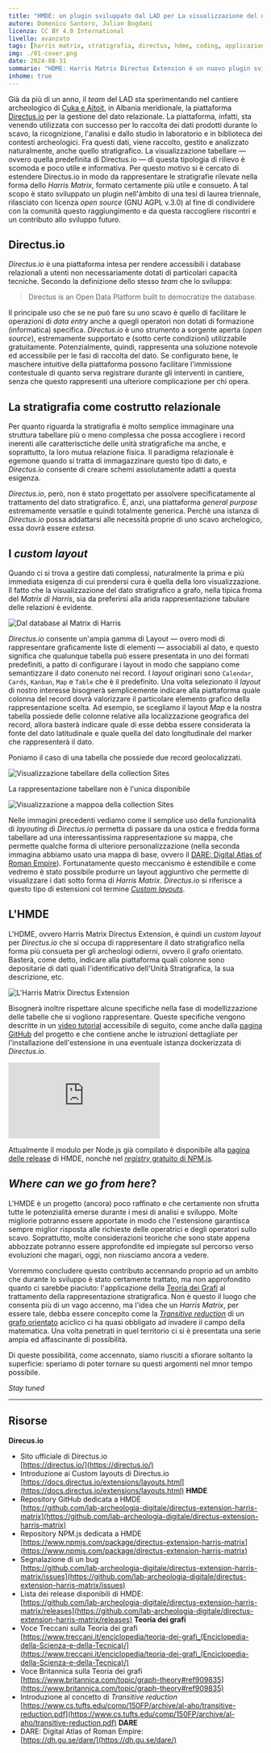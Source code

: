 ```yaml
---
title: "HMDE: un plugin sviluppato dal LAD per La visualizzazione del dato stratigrafico"
autore: Domenico Santoro, Julian Bogdani
licenza: CC BY 4.0 International
livello: avanzato
tags: [harris matrix, stratigrafia, directus, hdme, coding, applicazioni web, tutorial]
img: ./01-cover.png
date: 2024-08-31
sommario: "HDME: Harris Matrix Directus Extension è un nuovo plugin sviluppato dal LAD per la costruzione e visualizzazione interattiva di Matrix di Harris all'interno di banche dati relazionali realizzate con la piattaforma Directus.io. Il plugin è stato testato con successonella documentazione degli scavi del LAD A Çuka e Ajtoit (Albania), dove da più di u anno sta venendo sperimentando Directus.io."
inhome: true
---
```



Già da più di un anno, il _team_ del LAD sta sperimentando nel cantiere archeologico di [Çuka e Ajtoit](https://lad.saras.uniroma1.it/ricerca/missione-archeologica-sapienza-a-cuka-e-ajtoit-albania/), in Albania meridionale, la piattaforma [Directus.io](https://directus.io) per la gestione del dato relazionale. La piattaforma, infatti, sta venendo utilizzata con successo per lo raccolta dei dati prodotti durante lo scavo, la ricognizione, l'analisi e dallo studio in laboratorio e in biblioteca dei contesti archeologici. Fra questi dati, viene raccolto, gestito e analizzato naturalmente, anche quello stratigrafico. La visualizzazione tabellare  — ovvero quella predefinita di Directus.io — di questa tipologia di rilievo è scomoda e poco utile e informativa. Per questo motivo si è cercato di estendere Directus.io in modo da rappresentare le stratigrafie rilevate nella forma dello *Harris Matrix*, formato certamente più utile e consueto. A tal scopo è stato sviluppato un plugin nell'àmbito di una tesi di laurea triennale, rilasciato con licenza _open source_ (GNU AGPL v.3.0) al fine di condividere con la comunità questo raggiungimento e da questa raccogliere riscontri e un contributo allo sviluppo futuro.


## Directus.io

*Directus.io* è una piattaforma intesa per rendere accessibili i database relazionali a utenti non necessariamente dotati di particolari capacità tecniche. Secondo la definizione dello stesso _team_ che lo sviluppa:

> Directus is an Open Data Platform built to democratize the database.

Il principale uso che se ne può fare su uno scavo è quello di facilitare le operazioni di *data entry* anche a quegli operatori non dotati di formazione (informatica) specifica. _Directus.io_ è uno strumento a sorgente aperta (_open source_), estremamente supportato e (sotto certe condizioni) utilizzabile gratuitamente. Potenzialmente, quindi, rappresenta una soluzione notevole ed accessibile per le fasi di raccolta del dato. Se configurato bene, le maschere intuitive della piattaforma possono facilitare l'immissione contestuale di quanto serva registrare durante gli interventi in cantiere, senza che questo rappresenti una ulteriore complicazione per chi opera.

## La stratigrafia come costrutto relazionale

Per quanto riguarda la stratigrafia è molto semplice immaginare una struttura tabellare più o meno complessa che possa accogliere i record inerenti alle caratterisctiche delle unità stratigrafiche ma anche, e soprattutto, la loro mutua relazione fisica. Il paradigma relazionale è egemone quando si tratta di immagazzinare questo tipo di dato, e _Directus.io_ consente di creare schemi assolutamente adatti a questa esigenza.

_Directus.io_, però, non è stato progettato per assolvere specificatamente al trattamento del dato stratigrafico. È, anzi, una piattaforma _general purpose_ estremamente versatile e quindi totalmente generica. Perchè una istanza di _Directus.io_ possa addattarsi alle necessità proprie di uno scavo archelogico, essa dovrà essere _estesa_.


## I _custom layout_

Quando ci si trova a gestire dati complessi, naturalmente la prima e più immediata esigenza di cui prendersi cura è quella della loro visualizzazione. Il fatto che la visualizzazione del dato stratigrafico a grafo, nella tipica froma del *Matrix di Harris*, sia da preferirsi alla arida rappresentazione tabulare delle relazioni è evidente. 

![Dal database al Matrix di Harris](02-dbhm.png "Dal database al Matrix di Harris")

_Directus.io_ consente un'ampia gamma di Layout — overo modi di rappresentare graficamente liste di elementi — associabili al dato, e questo significa che qualunque tabella può essere presentata in uno dei formati predefiniti, a patto di configurare i layout in modo che sappiano come semantizzare il dato conenuto nei record. I _layout_ originari sono `Calendar`, `Cards`, `Kanban`, `Map` e `Table` che è il predefinito. Una volta selezionato il _layout_ di nostro interesse bisognerà semplicemente indicare alla piattaforma quale colonna del record dovrà valorizzare il particolare elemento grafico della rappresentazione scelta. Ad esempio, se scegliamo il layout *Map* e la nostra tabella possiede delle colonne relative alla localizzazione geografica del record, allora basterà indicare quale di esse debba essere considerata la fonte del dato latitudinale e quale quella del dato longitudinale del marker che rappresenterà il dato.


Poniamo il caso di una tabella che possiede due record geolocalizzati. 

![Visualizzazione tabellare della collection Sites](03-tabcoords.png "Visualizzazione tabellare della collection Sites")

La rappresentazione tabellare non è l'unica disponibile

![Visualizzazione a mappoa della collection Sites](04-mapcoords.jpg "Visualizzazione a mappoa della collection Sites")


Nelle immagini precedenti vediamo come il semplice uso della funzionalità di _layouting_ di _Directus.io_ permetta di passare da una ostica e fredda forma tabellare ad una interessantissima rappresentazione su mappa, che permette qualche forma di ulteriore personalizzazione (nella seconda immagina abbiamo usato una mappa di base, ovvero il [DARE: Digital Atlas of Roman Empire](https://dh.gu.se/dare/)). Fortunatamente questo meccanismo è estendibile e come vedremo è stato possibile produrre un layout aggiuntivo che permette di visualizzare i dati sotto forma di _Harris Matrix_. _Directus.io_ si riferisce a questo tipo di estensioni col termine _[Custom layouts](https://docs.directus.io/extensions/layouts.html)_.

## L'HMDE

L'HDME, ovvero Harris Matrix Directus Extension, è quindi un _custom layout_ per _Directus.io_  che si occupa di rappresentare il dato stratigrafico nella forma più consueta per gli archeologi odierni, ovvero il grafo orientato. Basterà, come detto, indicare alla piattaforma quali colonne sono depositarie di dati quali l'identificativo dell'Unità Stratigrafica, la sua descrizione, etc.

![L'Harris Matrix Directus Extension](05-hmde.png "L'Harris Matrix Directus Extension")

Bisognerà inoltre rispettare alcune specifiche nella fase di modellizzazione delle tabelle che si vogliono rappresentare. Queste specifiche vengono descritte in un [video tutorial](https://youtu.be/yEDQMQqO87I?si=cLKAWpcfR4NtguwU) accessibile di seguito, come anche dalla [pagina GitHub](https://github.com/lab-archeologia-digitale/directus-extension-harris-matrix) del progetto e che contiene anche le istruzioni dettagliate per l'installazione dell'estensione in una eventuale istanza dockerizzata di _Directus.io_.

<div class="ratio ratio-16x9 my-5">
  <iframe src="https://www.youtube.com/embed/yEDQMQqO87I?si=-mzL63fyRVUMVFVK" title="YouTube video player" frameborder="0" allow="accelerometer; autoplay; clipboard-write; encrypted-media; gyroscope; picture-in-picture; web-share" referrerpolicy="strict-origin-when-cross-origin" allowfullscreen></iframe>
</div>


Attualmente il modulo per Node.js già compilato è disponibile alla [pagina delle release](https://github.com/lab-archeologia-digitale/directus-extension-harris-matrix/releases) di HMDE, nonchè nel [*registry* gratuito di NPM.js](https://www.npmjs.com/package/directus-extension-harris-matrix). 

## _Where can we go from here_?

L'HMDE è un progetto (ancora) poco raffinato e che certamente non sfrutta tutte le potenzialità emerse durante i mesi di analisi e sviluppo. Molte migliorie potranno essere apportate in modo che l'estensione garantisca sempre miglior risposta alle richieste delle operatrici e degli operatori sullo scavo. Soprattutto, molte considerazioni teoriche che sono state appena abbozzate potranno essere approfondite ed impiegate sul percorso verso evoluzioni che magari, oggi, non riusciamo ancora a vedere.

Vorremmo concludere questo contributo accennando proprio ad un ambito che durante lo sviluppo è stato certamente trattato, ma non approfondito quanto ci sarebbe piaciuto: l'applicazione della [Teoria dei Grafi](https://www.treccani.it/enciclopedia/teoria-dei-grafi_(Enciclopedia-della-Scienza-e-della-Tecnica)/) al trattamento della rappresentazione stratigrafica. Non è questo il luogo che consenta più di un vago accenno, ma l'idea che un *Harris Matrix*, per essere tale, debba essere concepito come la _[Transitive reduction](https://www.cs.tufts.edu/comp/150FP/archive/al-aho/transitive-reduction.pdf)_ di un [grafo orientato](https://www.britannica.com/topic/graph-theory#ref909835) aciclico ci ha quasi obbligato ad invadere il campo della matematica. Una volta penetrati in quel territorio ci si è presentata una serie ampia ed affascinante di possibilità. 

Di queste possibilità, come accennato, siamo riusciti a sfiorare soltanto la superficie: speriamo di poter tornare su questi argomenti nel mnor tempo possibile.

*Stay tuned* 

---

## Risorse
**Direcus.io**
- Sito ufficiale di Directus.io  
  [https://directus.io/](https://directus.io/)
- Introduzione ai Custom layouts di Directus.io  
  [https://docs.directus.io/extensions/layouts.html](https://docs.directus.io/extensions/layouts.html)
**HMDE**
- Repository GitHub dedicata a HMDE  
  [https://github.com/lab-archeologia-digitale/directus-extension-harris-matrix](https://github.com/lab-archeologia-digitale/directus-extension-harris-matrix)
- Repository NPM.js dedicata a HMDE
  [https://www.npmjs.com/package/directus-extension-harris-matrix](https://www.npmjs.com/package/directus-extension-harris-matrix)
- Segnalazione di un bug  
  [https://github.com/lab-archeologia-digitale/directus-extension-harris-matrix/issues](https://github.com/lab-archeologia-digitale/directus-extension-harris-matrix/issues)
- Lista dei release disponibili di HMDE:  
  [https://github.com/lab-archeologia-digitale/directus-extension-harris-matrix/releases](https://github.com/lab-archeologia-digitale/directus-extension-harris-matrix/releases)
**Teoria dei grafi**
- Voce Treccani sulla Teoria dei grafi  
  [https://www.treccani.it/enciclopedia/teoria-dei-grafi_(Enciclopedia-della-Scienza-e-della-Tecnica)/](https://www.treccani.it/enciclopedia/teoria-dei-grafi_(Enciclopedia-della-Scienza-e-della-Tecnica)/)
- Voce Britannica sulla Teoria dei grafi  
  [https://www.britannica.com/topic/graph-theory#ref909835](https://www.britannica.com/topic/graph-theory#ref909835)
- Introduzione al concetto di _Transitive reduction_  
  [https://www.cs.tufts.edu/comp/150FP/archive/al-aho/transitive-reduction.pdf](https://www.cs.tufts.edu/comp/150FP/archive/al-aho/transitive-reduction.pdf)
**DARE**
- DARE: Digital Atlas of Roman Empire:  
  [https://dh.gu.se/dare/](https://dh.gu.se/dare/)